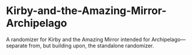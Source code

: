 # Kirby-and-the-Amazing-Mirror-Archipelago
A randomizer for Kirby and the Amazing Mirror intended for Archipelago—separate from, but building upon, the standalone randomizer.
